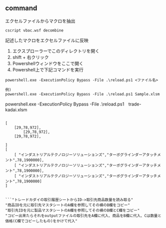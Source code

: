 ﻿## command

エクセルファイルからマクロを抽出
```
cscript vbac.wsf decombine
```

記述したマクロをエクセルファイルに反映

1. エクスプローラーでこのディレクトリを開く
2. shift + 右クリック
3. Powershellウィンドウをここで開く
4. Powershell上で下記コマンドを実行
```
powershell.exe -ExecutionPolicy Bypass -File .\reload.ps1 <ファイル名>

例)
powershell.exe -ExecutionPolicy Bypass -File .\reload.ps1 Sample.xlsm
```
powershell.exe -ExecutionPolicy Bypass -File .\reload.ps1　trade-kadai.xlsm
```

[
    [29,78,972],
        [29,78,972],
    [29,78,972],

]
[
    [ "インダストリアルテクノロジーソリューションズ","ターボグラインダーアタッチメント",78,1900000],
    [ "インダストリアルテクノロジーソリューションズ","ターボグラインダーアタッチメント",78,1900000],
    [ "インダストリアルテクノロジーソリューションズ","ターボグラインダーアタッチメント",78,1900000]
]


```"トレードカダイの取引履歴シートからID->取引先商品数量を読み取る"
"商品IDを元に取引先マスタシートのA欄を参照してその横のB欄をコピー"
"取引先IDを元に製品マスタシートのA欄を参照してその横のB欄とC欄をコピー"
"コピー出来たらそれをoutputファイルの取引先をA欄に代入、商品をB欄に代入、Cは数量と価格(C欄でコピーしたもの)をかけて代入"
